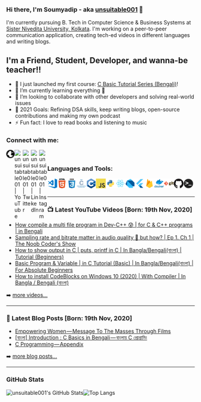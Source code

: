 ### Hi there, I'm Soumyadip - aka [unsuitable001][website] 👋

I'm currently pursuing B. Tech in Computer Science & Business Systems at [Sister Nivedita University, Kolkata](https://snuniv.ac.in/). I'm working on a peer-to-peer communication application, creating tech-ed videos in different languages and writing blogs.

## I'm a Friend, Student, Developer, and wanna-be teacher!!

- 🔭 I just launched my first course: [C Basic Tutorial Series (Bengali)][course]!
- 🌱 I’m currently learning everything 🤣
- 👯 I’m looking to collaborate with other developers and solving real-world issues
- 🥅 2021 Goals: Refining DSA skills, keep writing blogs, open-source contributions and making my own podcast
- ⚡ Fun fact: I love to read books and listening to music

### Connect with me:

[<img align="left" alt="unsuitable001.github.io" width="22px" src="https://raw.githubusercontent.com/iconic/open-iconic/master/svg/globe.svg" />][website]
[<img align="left" alt="unsuitable001 | YouTube" width="22px" src="https://cdn.jsdelivr.net/npm/simple-icons@v3/icons/youtube.svg" />][youtube]
[<img align="left" alt="unsuitable001 | Twitter" width="22px" src="https://cdn.jsdelivr.net/npm/simple-icons@v3/icons/twitter.svg" />][twitter]
[<img align="left" alt="unsuitable001 | LinkedIn" width="22px" src="https://cdn.jsdelivr.net/npm/simple-icons@v3/icons/linkedin.svg" />][linkedin]
[<img align="left" alt="unsuitable001 | Instagram" width="22px" src="https://cdn.jsdelivr.net/npm/simple-icons@v3/icons/instagram.svg" />][instagram]

<br />

### Languages and Tools:

<img align="left" alt="Visual Studio Code" width="26px" src="https://raw.githubusercontent.com/github/explore/80688e429a7d4ef2fca1e82350fe8e3517d3494d/topics/visual-studio-code/visual-studio-code.png" />
<img align="left" alt="HTML5" width="26px" src="https://raw.githubusercontent.com/github/explore/80688e429a7d4ef2fca1e82350fe8e3517d3494d/topics/html/html.png" />
<img align="left" alt="CSS3" width="26px" src="https://raw.githubusercontent.com/github/explore/80688e429a7d4ef2fca1e82350fe8e3517d3494d/topics/css/css.png" />
<img align="left" alt="C" width="26px" src="https://raw.githubusercontent.com/github/explore/80688e429a7d4ef2fca1e82350fe8e3517d3494d/topics/c/c.png" />
<img align="left" alt="C++" width="26px" src="https://raw.githubusercontent.com/github/explore/80688e429a7d4ef2fca1e82350fe8e3517d3494d/topics/cpp/cpp.png" />
<img align="left" alt="JavaScript" width="26px" src="https://raw.githubusercontent.com/github/explore/80688e429a7d4ef2fca1e82350fe8e3517d3494d/topics/javascript/javascript.png" />
<img align="left" alt="Python" width="26px" src="https://raw.githubusercontent.com/github/explore/80688e429a7d4ef2fca1e82350fe8e3517d3494d/topics/python/python.png" />
<img align="left" alt="React" width="26px" src="https://raw.githubusercontent.com/github/explore/80688e429a7d4ef2fca1e82350fe8e3517d3494d/topics/react/react.png" />
<img align="left" alt="Dart" width="26px" src="https://raw.githubusercontent.com/github/explore/80688e429a7d4ef2fca1e82350fe8e3517d3494d/topics/dart/dart.png" />
<img align="left" alt="Flutter" width="26px" src="https://raw.githubusercontent.com/github/explore/80688e429a7d4ef2fca1e82350fe8e3517d3494d/topics/flutter/flutter.png" />
<img align="left" alt="Firebase" width="26px" src="https://raw.githubusercontent.com/github/explore/80688e429a7d4ef2fca1e82350fe8e3517d3494d/topics/firebase/firebase.png" />
<img align="left" alt="Docker" width="26px" src="https://raw.githubusercontent.com/github/explore/80688e429a7d4ef2fca1e82350fe8e3517d3494d/topics/docker/docker.png" />
<img align="left" alt="Git" width="26px" src="https://raw.githubusercontent.com/github/explore/80688e429a7d4ef2fca1e82350fe8e3517d3494d/topics/git/git.png" />
<img align="left" alt="GitHub" width="26px" src="https://raw.githubusercontent.com/github/explore/78df643247d429f6cc873026c0622819ad797942/topics/github/github.png" />
<img align="left" alt="Terminal" width="26px" src="https://raw.githubusercontent.com/github/explore/80688e429a7d4ef2fca1e82350fe8e3517d3494d/topics/terminal/terminal.png" />

<br />
<br />

---

### 📺 Latest YouTube Videos [Born: 19th Nov, 2020]

<!-- YOUTUBE:START -->
- [How compile a multi file program in Dev-C++ 😰 | for C & C++ programs | in Bengali](https://www.youtube.com/watch?v=ssjaYHhLzeA)
- [Sampling rate and bitrate matter in audio quality 🤔 but how? | Ep 1. Ch 1 | The Noob Coder's Show](https://www.youtube.com/watch?v=xVqfWa4YlHw)
- [How to show output in C | puts, printf in C | In Bangla/Bengali(বাংলা) | Tutorial (Beginners)](https://www.youtube.com/watch?v=cT1rfIWK80g)
- [Basic Program & Variable | in C Tutorial (Basic) | In Bangla/Bengali(বাংলা) | For Absolute Beginners](https://www.youtube.com/watch?v=4CXC4t-cndM)
- [How to install CodeBlocks on Windows 10 (2020) | With Compiler | In Bangla / Bengali (বাংলা)](https://www.youtube.com/watch?v=ayzTH3XI8wM)
<!-- YOUTUBE:END -->

➡️ [more videos...][youtube]

---

### 📕 Latest Blog Posts [Born: 19th Nov, 2020]

<!-- BLOG-POST-LIST:START -->
- [Empowering Women — Message To The Masses Through Films](https://medium.com/@unsuitable001/empowering-women-message-to-the-masses-through-films-99b8b13e0a07?source=rss-c3702618172f------2)
- [[বাংলা] Introduction : C Basics in Bengali — বাংলায় C প্রোগ্রামিং](https://medium.com/@unsuitable001/%E0%A6%AC%E0%A6%BE%E0%A6%82%E0%A6%B2%E0%A6%BE-introduction-c-basics-in-bengali-%E0%A6%AC%E0%A6%BE%E0%A6%82%E0%A6%B2%E0%A6%BE%E0%A6%AF%E0%A6%BC-c-%E0%A6%AA%E0%A7%8D%E0%A6%B0%E0%A7%8B%E0%A6%97%E0%A7%8D%E0%A6%B0%E0%A6%BE%E0%A6%AE%E0%A6%BF%E0%A6%82-b11a0026c5bf?source=rss-c3702618172f------2)
- [C Programming — Appendix](https://medium.com/@unsuitable001/c-programming-appendix-c1e2d9e9f689?source=rss-c3702618172f------2)
<!-- BLOG-POST-LIST:END -->

➡️ [more blog posts...][medium]

---

### GitHub Stats

<img align="left" alt="unsuitable001's GitHub Stats" src="https://github-readme-stats.vercel.app/api?username=unsuitable001&show_icons=true&hide_border=true&count_private=true" />

![Top Langs](https://github-readme-stats.vercel.app/api/top-langs/?username=unsuitable001&layout=compact&hide=html)


[website]: https://unsuitable001.github.io
[course]: https://www.youtube.com/playlist?list=PLuWZAtG_DaqNcQK-J1gXRjqo8JAyrPDur
[twitter]: https://twitter.com/unsuitable001
[youtube]: https://www.youtube.com/channel/UCuNZt3eGVpmbuS6UB4xggoA/
[instagram]: https://instagram.com/unsuitable001
[linkedin]: https://linkedin.com/in/unsuitable001
[medium]: https://unsuitable001.medium.com

